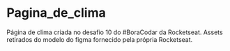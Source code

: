 # Pagina_de_clima
Página de clima criada no desafio 10 do #BoraCodar da Rocketseat. Assets retirados do modelo do figma fornecido pela própria Rocketseat.
